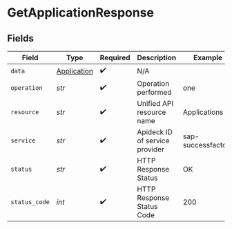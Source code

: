 # GetApplicationResponse


## Fields

| Field                                             | Type                                              | Required                                          | Description                                       | Example                                           |
| ------------------------------------------------- | ------------------------------------------------- | ------------------------------------------------- | ------------------------------------------------- | ------------------------------------------------- |
| `data`                                            | [Application](../../models/shared/application.md) | :heavy_check_mark:                                | N/A                                               |                                                   |
| `operation`                                       | *str*                                             | :heavy_check_mark:                                | Operation performed                               | one                                               |
| `resource`                                        | *str*                                             | :heavy_check_mark:                                | Unified API resource name                         | Applications                                      |
| `service`                                         | *str*                                             | :heavy_check_mark:                                | Apideck ID of service provider                    | sap-successfactors                                |
| `status`                                          | *str*                                             | :heavy_check_mark:                                | HTTP Response Status                              | OK                                                |
| `status_code`                                     | *int*                                             | :heavy_check_mark:                                | HTTP Response Status Code                         | 200                                               |